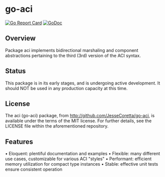 # go-aci

[![Go Report Card](https://goreportcard.com/badge/JesseCoretta/go-aci)](https://goreportcard.com/report/github.com/JesseCoretta/go-aci) [![GoDoc](https://godoc.org/github.com/JesseCoretta/go-aci?status.svg)](https://godoc.org/github.com/JesseCoretta/go-aci)

## Overview

Package aci implements bidirectional marshaling and component abstractions pertaining to the third (3rd) version of the ACI syntax.

## Status

This package is in its early stages, and is undergoing active development. It should NOT be used in any production capacity at this time.

## License

The aci (go-aci) package, from http://github.com/JesseCoretta/go-aci, is available under the terms of the MIT license. For further
details, see the LICENSE file within the aforementioned repository.

## Features

• Eloquent: plentiful documentation and examples
• Flexible: many different use cases, customizable for various ACI "styles"
• Performant: efficient memory utilization for compact type instances
• Stable: effective unit tests ensure consistent operation
